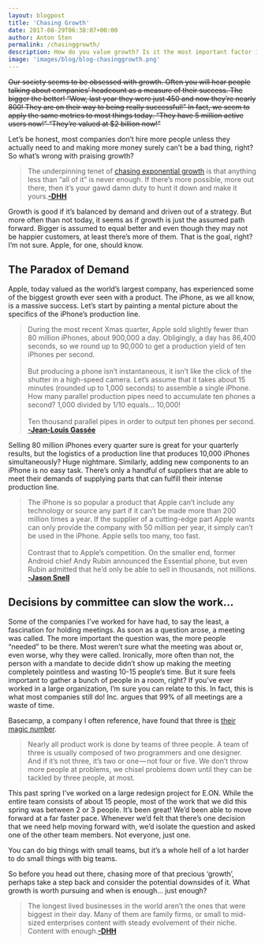 ```yaml
---
layout: blogpost
title: 'Chasing Growth'
date: 2017-08-29T06:38:07+00:00
author: Anton Sten
permalink: /chasinggrowth/
description: How do you value growth? Is it the most important factor in today’s economy or just a bad way of measuring success?
image: 'images/blog/blog-chasinggrowth.png'
---
```


~~Our society seems to be obsessed with growth. Often you will hear people talking about companies’ headcount as a measure of their success. The bigger the better! “Wow, last year they were just 450 and now they’re nearly 800! They are on their way to being really successful!” In fact, we seem to apply the same metrics to most things today. “They have 5 million active users now!” “They’re valued at $2 billion now!”~~

Let’s be honest, most companies don’t hire more people unless they actually need to and making more money surely can’t be a bad thing, right? So what’s wrong with praising growth?

>The underpinning tenet of [chasing exponential growth](https://m.signalvnoise.com/exponential-growth-devours-and-corrupts-c5562fbf131) is that anything less than “all of it” is never enough. If there’s more possible, more out there, then it’s your gawd damn duty to hunt it down and make it yours.**[-DHH](https://m.signalvnoise.com/enough-1d48019c7335)**

Growth is good if it’s balanced by demand and driven out of a strategy. But more often than not today, it seems as if growth is just the assumed path forward. Bigger is assumed to equal better and even though they may not be happier customers, at least there’s more of them. That is the goal, right? I’m not sure. Apple, for one, should know.


## The Paradox of Demand
Apple, today valued as the world’s largest company, has experienced some of the biggest growth ever seen with a product. The iPhone, as we all know, is a massive success. Let’s start by painting a mental picture about the specifics of the iPhone’s production line.

>During the most recent Xmas quarter, Apple sold slightly fewer than 80 million iPhones, about 900,000 a day. Obligingly, a day has 86,400 seconds, so we round up to 90,000 to get a production yield of ten iPhones per second.
<br><br>
But producing a phone isn’t instantaneous, it isn’t like the click of the shutter in a high-speed camera. Let’s assume that it takes about 15 minutes (rounded up to 1,000 seconds) to assemble a single iPhone. How many parallel production pipes need to accumulate ten phones a second? 1,000 divided by 1/10 equals… 10,000!
<br><br>
Ten thousand parallel pipes in order to output ten phones per second. **[-Jean-Louis Gassée](https://mondaynote.com/apple-culture-after-ten-years-of-iphone-dbc65f4438aa)**

Selling 80 million iPhones every quarter sure is great for your quarterly results, but the logistics of a production line that produces 10,000 iPhones simultaneously? Huge nightmare.
Similarly, adding new components to an iPhone is no easy task. There’s only a handful of suppliers that are able to meet their demands of supplying parts that can fulfill their intense production line.

>The iPhone is so popular a product that Apple can’t include any technology or source any part if it can’t be made more than 200 million times a year. If the supplier of a cutting-edge part Apple wants can only provide the company with 50 million per year, it simply can’t be used in the iPhone. Apple sells too many, too fast.
<br><br>
Contrast that to Apple’s competition. On the smaller end, former Android chief Andy Rubin announced the Essential phone, but even Rubin admitted that he’d only be able to sell in thousands, not millions. **[-Jason Snell](http://www.macworld.com/article/3207552/iphone-ipad/apples-risky-balancing-act-with-the-next-iphone.html)**

## Decisions by committee can slow the work…
Some of the companies I’ve worked for have had, to say the least, a fascination for holding meetings. As soon as a question arose, a meeting was called. The more important the question was, the more people “needed” to be there. Most weren’t sure what the meeting was about or, even worse, why they were called. Ironically, more often than not, the person with a mandate to decide didn’t show up making the meeting completely pointless and wasting 10-15 people’s time. But it sure feels important to gather a bunch of people in a room, right?
If you’ve ever worked in a large organization, I’m sure you can relate to this. In fact, this is what most companies still do! Inc. argues that 99% of all meetings are a waste of time.

Basecamp, a company I often reference, have found that three is [their magic number](https://m.signalvnoise.com/threes-company-df77db78d1af).

>Nearly all product work is done by teams of three people. A team of three is usually composed of two programmers and one designer. And if it’s not three, it’s two or one — not four or five. We don’t throw more people at problems, we chisel problems down until they can be tackled by three people, at most.

This past spring I’ve worked on a large redesign project for E.ON. While the entire team consists of about 15 people, most of the work that we did this spring was between 2 or 3 people. It’s been great! We’d been able to move forward at a far faster pace. Whenever we’d felt that there’s one decision that we need help moving forward with, we’d isolate the question and asked one of the other team members. Not everyone, just one.

You can do big things with small teams, but it’s a whole hell of a lot harder to do small things with big teams.

So before you head out there, chasing more of that precious ‘growth’, perhaps take a step back and consider the potential downsides of it. What growth is worth pursuing and when is enough… just enough?

>The longest lived businesses in the world aren’t the ones that were biggest in their day. Many of them are family firms, or small to mid-sized enterprises content with steady evolvement of their niche. Content with enough.**[-DHH](https://m.signalvnoise.com/enough-1d48019c7335)**
